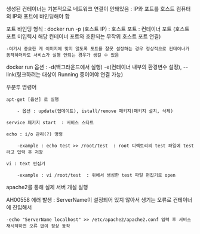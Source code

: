 생성된 컨테이너는 기본적으로 네트워크 연결이 안돼있음 : IP와 포트를 호스트 컴퓨터의 IP와 포트에 바인딩해야 함

포트 바인딩 형식 : docker run -p (호스트 IP) : 호스트 포트 : 컨테이너 포트 (호스트 포트 미입력시 해당 컨테이너 포트와 호환되는 무작위 호스트 포트 연결)

	-여기서 중요한 게 이미지에 맞지 않도록 포트를 잘못 설정하는 경우 정상적으로 컨테이너가 동작하더라도 서비스가 실행 안되는 경우가 생길 수 있음
 
docker run 옵션 : -d(백그라운드에서 실행) -e(컨테이너 내부의 환경변수 설정), --link(링크하려는 대상이 Running 중이어야 연결 가능)

우분투 명령어

	apt-get [옵션] 로 실행

		- 옵션 : update(업데이트), istall/remove 패키지(패키지 설치, 삭제)

	service 패키지 start  : 서비스 스타트

	echo : i/o 관리(?) 명령
	
		-example : echo test >> /root/test  : root 디렉토리의 test 파일에 test라고 입력 후 저장
	
	vi : text 편집기

		-example : vi /root/test  : 위에서 생성한 test 파일 편집기로 open

apache2를 통해 실제 서버 개설 실행

AH00558 에러 발생 : ServerName이 설정되어 있지 않아서 생기는 오류로 컨테이너에 진입해서

	-echo "ServerName localhost" >> /etc/apache2/apache2.conf 입력 후 서비스 재시작하면 오류 없이 정상 동작

